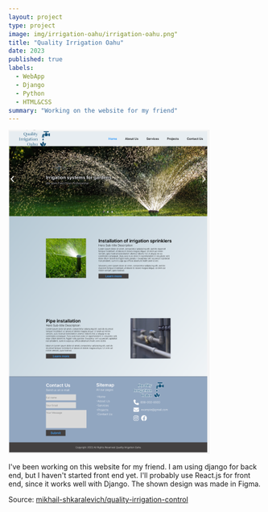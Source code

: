 ```yaml
---
layout: project
type: project
image: img/irrigation-oahu/irrigation-oahu.png"
title: "Quality Irrigation Oahu"
date: 2023
published: true
labels:
  - WebApp
  - Django
  - Python
  - HTML&CSS
summary: "Working on the website for my friend"
---
```


<img width="400px" class="rounded float-start pe-4" src="../img/irrigation-oahu/web-irrigation-oahu.png">

I've been working on this website for my friend. I am using django for back end, but I haven't started front end yet. I'll probably use React.js for front end, since it works well with Django. The shown design was made in Figma.

Source: <a href="https://github.com/mikhail-shkaralevich/Irrigation-Control-Web"><i class="large github icon "></i>mikhail-shkaralevich/quality-irrigation-control</a>
